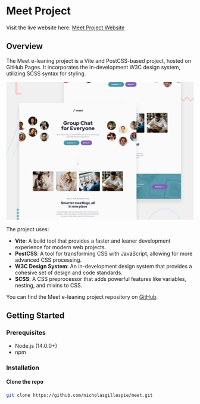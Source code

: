 # Meet Project

Visit the live website here: [Meet Project Website](https://nicholasgillespie.github.io/meet/)

## Overview

The Meet e-leaning project is a Vite and PostCSS-based project, hosted on GitHub Pages. It incorporates the in-development W3C design system, utilizing SCSS syntax for styling.

[![Screenshot of the Meet project](./docs/design/preview.jpg)](https://nicholasgillespie.github.io/meet/)

The project uses:

- **Vite**: A build tool that provides a faster and leaner development experience for modern web projects.
- **PostCSS**: A tool for transforming CSS with JavaScript, allowing for more advanced CSS processing.
- **W3C Design System**: An in-development design system that provides a cohesive set of design and code standards.
- **SCSS**: A CSS preprocessor that adds powerful features like variables, nesting, and mixins to CSS.

You can find the Meet e-leaning project repository on [GitHub](https://github.com/nicholasgillespie/meet).

## Getting Started

### Prerequisites

- Node.js (14.0.0+)
- npm

### Installation

#### Clone the repo

```bash
git clone https://github.com/nicholasgillespie/meet.git
```
